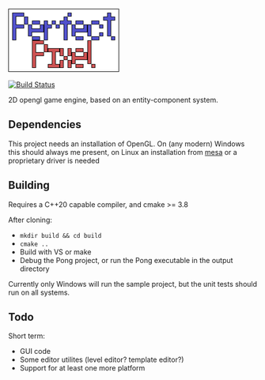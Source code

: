 ![PerfectPixel](dist/splash.png)

[![Build Status](https://travis-ci.org/Ezphares/PerfectPixel.svg?branch=master)](https://travis-ci.org/Ezphares/PerfectPixel)

2D opengl game engine, based on an entity-component system.

## Dependencies
This project needs an installation of OpenGL. On (any modern) Windows this should always me present, on Linux an installation from [mesa](https://mesa3d.org/) or a proprietary driver is needed

## Building
Requires a C++20 capable compiler, and cmake >= 3.8

After cloning:
* `mkdir build && cd build`
* `cmake ..`
* Build with VS or make
* Debug the Pong project, or run the Pong executable in the output directory

Currently only Windows will run the sample project, but the unit tests should run on all systems.

## Todo

Short term:
* GUI code
* Some editor utilites (level editor? template editor?)
* Support for at least one more platform
